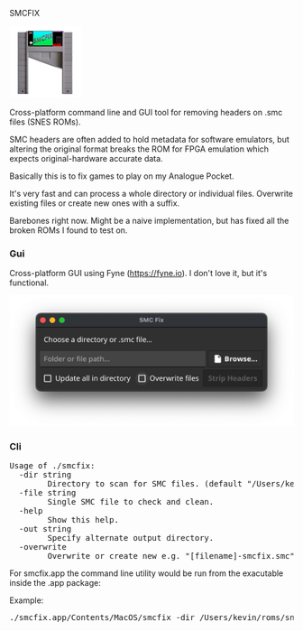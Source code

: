 SMCFIX

<img alt="SMCFix icon, a SNES cart guillotine." src="https://github.com/fith/smcfix/blob/main/assets/icon.png?raw=true" width="128"/>

Cross-platform command line and GUI tool for removing headers on .smc files (SNES ROMs).

SMC headers are often added to hold metadata for software emulators, but
altering the original format breaks the ROM for FPGA emulation which expects
original-hardware accurate data.

Basically this is to fix games to play on my Analogue Pocket.

It's very fast and can process a whole directory or individual files. Overwrite
existing files or create new ones with a suffix.

Barebones right now. Might be a naive implementation, but has fixed all the broken
ROMs I found to test on.

<h3>Gui</h3>

Cross-platform GUI using Fyne (https://fyne.io). I don't love it, but it's functional.

<img alt="SMCFix icon, a SNES cart guillotine." src="https://github.com/fith/smcfix/blob/main/assets/screenshot.png?raw=true" />

<h3>Cli</h3>
<pre>
Usage of ./smcfix:
  -dir string
    	Directory to scan for SMC files. (default "/Users/kevin/Workspace/smcfix/bin/mac")
  -file string
    	Single SMC file to check and clean.
  -help
    	Show this help.
  -out string
    	Specify alternate output directory.
  -overwrite
    	Overwrite or create new e.g. "[filename]-smcfix.smc" (default false)
</pre>

For smcfix.app the command line utility would be run from the exacutable inside the .app package:

Example:
<pre>
./smcfix.app/Contents/MacOS/smcfix -dir /Users/kevin/roms/snes -overwrite=true
</pre>
